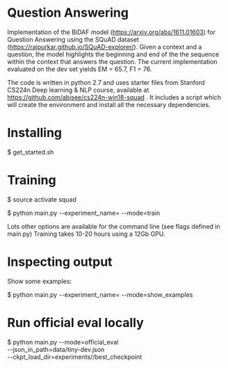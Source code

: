 # Question Answering

Implementation of the BiDAF model (https://arxiv.org/abs/1611.01603) for Question Answering using the SQuAD dataset (https://rajpurkar.github.io/SQuAD-explorer/). Given a context and a question, the model highlights the beginning and end of the the sequence within the context that answers the question. 
The current implementation evaluated on the dev set yields EM = 65.7, F1 = 76.

The code is written in python 2.7 and uses starter files from Stanford CS224n Deep learning & NLP course, available at https://github.com/abisee/cs224n-win18-squad . It includes a script which will create the environment and install all the necessary dependencies.

# Installing
  $ get_started.sh

# Training
  $ source activate squad
  
  $ python main.py --experiment_name=<YOUR EXPERIMENT NAME> --mode=train

Lots other options are available for the command line (see flags defined in main.py)
Training takes 10-20 hours using a 12Gb GPU.

# Inspecting output
Show some examples:

  $ python main.py --experiment_name=<YOUR EXPERIMENT NAME> --mode=show_examples

# Run official eval locally
  $ python main.py <OTHER FLAGS> --mode=official_eval \
  --json_in_path=data/tiny-dev.json \
  --ckpt_load_dir=experiments/<YOUR EXPERIMENT NAME>/best_checkpoint
